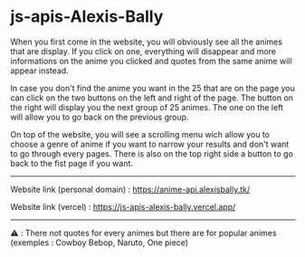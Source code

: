 ﻿# js-apis-Alexis-Bally

When you first come in the website, you will obviously see all the animes that are display. 
If you click on one, everything will disappear and more informations on the anime you clicked and quotes from the same anime will appear instead.

In case you don't find the anime you want in the 25 that are on the page you can click on the two buttons on the left and right of the page. 
The button on the right will display you the next group of 25 animes.
The one on the left will allow you to go back on the previous group.

On top of the website, you will see a scrolling menu wich allow you to choose a genre of anime if you want to narrow your results and don't want to go through every pages.
There is also on the top right side a button to go back to the fist page if you want.

***

Website link (personal domain) : https://anime-api.alexisbally.tk/

Website link (vercel) : https://js-apis-alexis-bally.vercel.app/

***

:warning: : There not quotes for every animes but there are for popular animes (exemples : Cowboy Bebop, Naruto, One piece)
